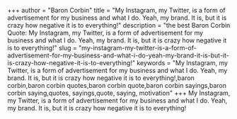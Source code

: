 +++
author = "Baron Corbin"
title = "My Instagram, my Twitter, is a form of advertisement for my business and what I do. Yeah, my brand. It is, but it is crazy how negative it is to everything!"
description = "the best Baron Corbin Quote: My Instagram, my Twitter, is a form of advertisement for my business and what I do. Yeah, my brand. It is, but it is crazy how negative it is to everything!"
slug = "my-instagram-my-twitter-is-a-form-of-advertisement-for-my-business-and-what-i-do-yeah-my-brand-it-is-but-it-is-crazy-how-negative-it-is-to-everything!"
keywords = "My Instagram, my Twitter, is a form of advertisement for my business and what I do. Yeah, my brand. It is, but it is crazy how negative it is to everything!,baron corbin,baron corbin quotes,baron corbin quote,baron corbin sayings,baron corbin saying,quotes, sayings,quote, saying, motivation"
+++
My Instagram, my Twitter, is a form of advertisement for my business and what I do. Yeah, my brand. It is, but it is crazy how negative it is to everything!
